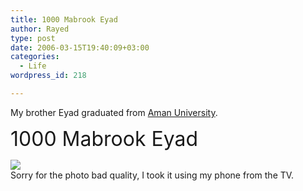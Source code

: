 ```yaml
---
title: 1000 Mabrook Eyad
author: Rayed
type: post
date: 2006-03-15T19:40:09+03:00
categories:
  - Life
wordpress_id: 218

---
```

<p>My brother Eyad graduated from <a href="http://www.amman.edu/">Aman University</a>.</p>
<p><font size="6">1000 Mabrook Eyad</font></p>
<p><img src="/static/uploads/old/2006-03-15/eyad.jpg" /><br />
Sorry for the photo bad quality, I took it using my phone from the TV.</p>
